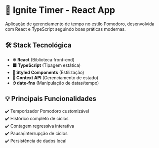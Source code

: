 # 🚀 Ignite Timer - React App  

Aplicação de gerenciamento de tempo no estilo Pomodoro, desenvolvida com React e TypeScript seguindo boas práticas modernas.  

## 🛠 Stack Tecnológica  
- **⚛️ React** (Biblioteca front-end)  
- **🟦 TypeScript** (Tipagem estática)  
- **🎨 Styled Components** (Estilização)  
- **🔄 Context API** (Gerenciamento de estado)  
- **⏱ date-fns** (Manipulação de datas/tempo)  

## 💡 Principais Funcionalidades  
✔️ Temporizador Pomodoro customizável  
✔️ Histórico completo de ciclos  
✔️ Contagem regressiva interativa  
✔️ Pausa/interrupção de ciclos  
✔️ Persistência de dados local  

